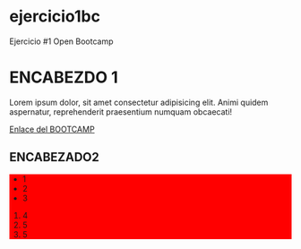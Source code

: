 # ejercicio1bc
Ejercicio #1 Open Bootcamp
<!DOCTYPE html>
<html lang="en">
<head>
    <meta charset="UTF-8">
    <meta http-equiv="X-UA-Compatible" content="IE=edge">
    <meta name="viewport" content="width=device-width, initial-scale=1.0">
    <title>HOLA MUNDO</title>
</head>
<body>
   <h1>ENCABEZDO 1</h1>
   <p>Lorem ipsum dolor, sit amet consectetur adipisicing elit. Animi quidem 
    aspernatur, reprehenderit praesentium numquam obcaecati!</p>
    <a href="https://campus.open-bootcamp.com/cursos/12/leccion/297">Enlace del BOOTCAMP</a>
    <h2>ENCABEZADO2</h2>
    <div style="background-color: red;">
        <ul>
            <li>1</li>
            <li>2</li>
            <li>3</li>
        </ul>
        <ol>
            <li>4</li>
            <li>5</li>
            <li>5</li>
        </ol>
     </div>
    
</body>
</html>
